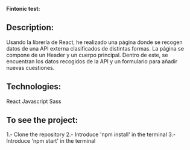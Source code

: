 **Fintonic test:**

## Description:
Usando la librería de React, he realizado una página donde se recogen datos de una API externa clasificados de distintas formas.
La página se compone de un Header y un cuerpo principal. Dentro de este, se encuentran los datos recogidos de la API y un formulario para añadir nuevas cuestiones.


## Technologies:
React
Javascript
Sass

## To see the project:
1.- Clone the repository
2.- Introduce 'npm install' in the terminal
3.- Introduce 'npm start' in the terminal
